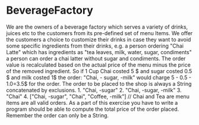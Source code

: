 # BeverageFactory
We are the owners of a beverage factory which serves a variety of drinks, juices etc to the customers from its pre-defined set of menu Items. We offer the customers a choice to customize their drinks in case they want to avoid some specific ingredients from their drinks, e.g. a person ordering "Chai Latte" which has ingredients as "tea leaves, milk, water, sugar, condiments" a person can order a chai latter without sugar and condiments. The order value is recalculated based on the actual price of the menu minus the price of the removed ingredient. So if 1 Cup Chai costed 5 $ and sugar costed 0.5 $ and milk costed 1$ the order: "Chai, - sugar, -milk" would charge 5 - 0.5 - 1.0=3.5$ for the order. The order to be placed to the shop is always a String concatenated by exclusions.  1. "Chai, -sugar" 2. "Chai, -sugar, -milk" 3. "Chai" 4. ["Chai, -sugar", "Chai", "Coffee, -milk"] // Chai and Tea are menu items are all valid orders. As a part of this exercise you have to write a program should be able to compute the total price of the order placed. Remember the order can only be a String.
